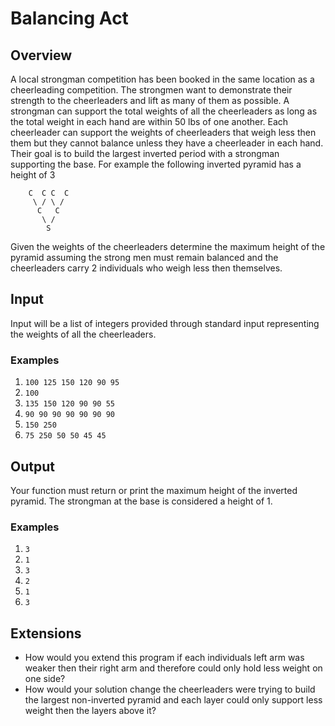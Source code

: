 # Balancing Act

## Overview

A local strongman competition has been booked in the same location as a cheerleading competition. The strongmen want to demonstrate their strength to the cheerleaders and lift as many of them as possible. A strongman can support the total weights of all the cheerleaders as long as the total weight in each hand are within 50 lbs of one another. Each cheerleader can support the weights of cheerleaders that weigh less then them but they cannot balance unless they have a cheerleader in each hand. Their goal is to build the largest inverted period with a strongman supporting the base. For example the following inverted pyramid has a height of 3

        C  C C  C
         \ / \ /
          C   C
           \ /
            S

Given the weights of the cheerleaders determine the maximum height of the pyramid assuming the strong men must remain balanced and the cheerleaders carry 2 individuals who weigh less then themselves.

## Input

Input will be a list of integers provided through standard input representing the weights of all the cheerleaders.

### Examples

1. `100 125 150 120 90 95`
2. `100`
3. `135 150 120 90 90 55`
4. `90 90 90 90 90 90 90`
5. `150 250`
6. `75 250 50 50 45 45`

## Output

Your function must return or print the maximum height of the inverted pyramid. The strongman at the base is considered a height of 1.

### Examples

1. `3`
2. `1`
3. `3`
4. `2`
5. `1`
6. `3`

## Extensions

- How would you extend this program if each individuals left arm was weaker then their right arm and therefore could only hold less weight on one side?
- How would your solution change the cheerleaders were trying to build the largest non-inverted pyramid and each layer could only support less weight then the layers above it?
